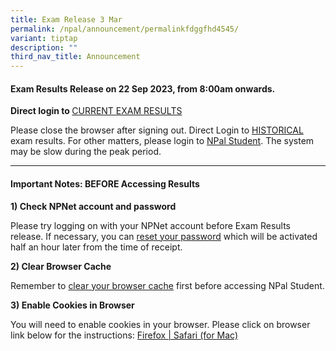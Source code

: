 ```yaml
---
title: Exam Release 3 Mar
permalink: /npal/announcement/permalinkfdggfhd4545/
variant: tiptap
description: ""
third_nav_title: Announcement
---
```

<h4>Exam Results Release on&nbsp;22 Sep 2023, from 8:00am onwards.​</h4>
<p><strong>Direct login to </strong><a href="https://npalstudent.np.edu.sg/psc/student/EMPLOYEE/SA/c/N_XM_CUR_TRM_RSLT.N_XM_CURTRM_RLT_FL.GBL" rel="noopener noreferrer nofollow" target="_blank">CURRENT EXAM RESULTS</a>
</p>
<p>Please close the browser after signing out. Direct Login to <a href="https://npalstudent.np.edu.sg/psc/student/EMPLOYEE/SA/c/N_SELF_SERVICE.N_SS_EXAM_HIST_FL.GBL" rel="noopener noreferrer nofollow" target="_blank">HISTORICAL</a> exam
results. For other matters, please login to <a href="https://npalstudent.np.edu.sg" rel="noopener noreferrer nofollow" target="_blank">NPal Student</a>. The system may be
slow during the peak period.</p>
<hr>
<h4>Important Notes: BEFORE Accessing Results</h4>
<p><strong>1) Check NPNet account and password</strong>
</p>
<p>Please try logging on with your NPNet account before Exam Results release.
If necessary, you can <a href="https://www1.np.edu.sg/cc/std_acct/pwdreset/pwdforget.aspx" rel="noopener noreferrer nofollow" target="_blank">reset your password</a> which
will be activated half an&nbsp;hour later from the time of receipt.</p>
<p><strong>2) Clear Browser Cache</strong>
</p>
<p>Remember to <a href="/dst/npal/announcement/pages/enable-cookie/" rel="noopener noreferrer nofollow" target="_blank">clear your browser cache</a> first
before accessing NPal Student.</p>
<p><strong>3) Enable Cookies in Browser</strong>
</p>
<p>​You will need to enable cookies in your browser. Please click on browser
link below for the instructions:​​&nbsp;<a href="/npal/enable-cookies/" rel="noopener noreferrer nofollow" target="_blank">Firefox | Safari (for Mac)</a>
</p>
